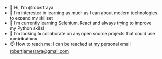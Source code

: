 - 👋 Hi, I’m @robertraya
- 👀 I’m interested in learning as much as I can about modern technologies to expand my skillset
- 🌱 I’m currently learning Selenium, React and always trying to improve my Python skills!
- 💞️ I’m looking to collaborate on any open source projects that could use contributions
- 📫 How to reach me: I can be reached at my personal email robertjamesraya@gmail.com

<!---
robertraya/robertraya is a ✨ special ✨ repository because its `README.md` (this file) appears on your GitHub profile.
You can click the Preview link to take a look at your changes.
--->
